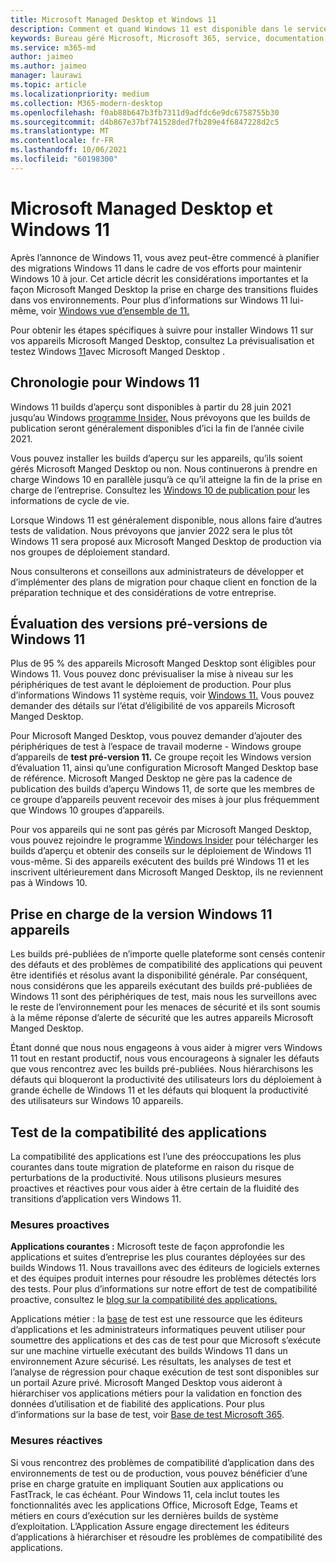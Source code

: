 ```yaml
---
title: Microsoft Managed Desktop et Windows 11
description: Comment et quand Windows 11 est disponible dans le service
keywords: Bureau géré Microsoft, Microsoft 365, service, documentation
ms.service: m365-md
author: jaimeo
ms.author: jaimeo
manager: laurawi
ms.topic: article
ms.localizationpriority: medium
ms.collection: M365-modern-desktop
ms.openlocfilehash: f0ab88b647b3fb7311d9adfdc6e9dc6758755b30
ms.sourcegitcommit: d4b867e37bf741528ded7fb289e4f6847228d2c5
ms.translationtype: MT
ms.contentlocale: fr-FR
ms.lasthandoff: 10/06/2021
ms.locfileid: "60198300"
---
```

# <a name="microsoft-managed-desktop-and-windows-11"></a>Microsoft Managed Desktop et Windows 11

Après l’annonce de Windows 11, vous avez peut-être commencé à planifier des migrations Windows 11 dans le cadre de vos efforts pour maintenir Windows 10 à jour. Cet article décrit les considérations importantes et la façon Microsoft Manged Desktop la prise en charge des transitions fluides dans vos environnements. Pour plus d’informations sur Windows 11 lui-même, voir [Windows vue d’ensemble de 11.](/windows/whats-new/windows-11)

Pour obtenir les étapes spécifiques à suivre pour installer Windows 11 sur vos appareils Microsoft Manged Desktop, consultez La prévisualisation et testez Windows [11](../working-with-managed-desktop/test-win11-mmd.md)avec Microsoft Manged Desktop .

## <a name="timeline-for-windows-11"></a>Chronologie pour Windows 11

Windows 11 builds d’aperçu sont disponibles à partir du 28 juin 2021 jusqu’au Windows [programme Insider.](/windows-insider/) Nous prévoyons que les builds de publication seront généralement disponibles d’ici la fin de l’année civile 2021.

Vous pouvez installer les builds d’aperçu sur les appareils, qu’ils soient gérés Microsoft Manged Desktop ou non. Nous continuerons à prendre en charge Windows 10 en parallèle jusqu’à ce qu’il atteigne la fin de la prise en charge de l’entreprise. Consultez les [Windows 10 de publication pour](/windows/release-health/release-information) les informations de cycle de vie.

Lorsque Windows 11 est généralement disponible, nous allons faire d’autres tests de validation. Nous prévoyons que janvier 2022 sera le plus tôt Windows 11 sera proposé aux Microsoft Manged Desktop de production via nos groupes de déploiement standard.

Nous consulterons et conseillons aux administrateurs de développer et d’implémenter des plans de migration pour chaque client en fonction de la préparation technique et des considérations de votre entreprise.

## <a name="assessing-pre-release-versions-of-windows-11"></a>Évaluation des versions pré-versions de Windows 11

Plus de 95 % des appareils Microsoft Manged Desktop sont éligibles pour Windows 11. Vous pouvez donc prévisualiser la mise à niveau sur les périphériques de test avant le déploiement de production. Pour plus d’informations Windows 11 système requis, voir [Windows 11.](/windows/whats-new/windows-11-requirements) Vous pouvez demander des détails sur l’état d’éligibilité de vos appareils Microsoft Manged Desktop.

Pour Microsoft Manged Desktop, vous pouvez demander d’ajouter des périphériques de test à l’espace de travail moderne - Windows groupe d’appareils de **test pré-version 11.** Ce groupe reçoit les Windows version d’évaluation 11, ainsi qu’une configuration Microsoft Manged Desktop base de référence. Microsoft Manged Desktop ne gère pas la cadence de publication des builds d’aperçu Windows 11, de sorte que les membres de ce groupe d’appareils peuvent recevoir des mises à jour plus fréquemment que Windows 10 groupes d’appareils.

Pour vos appareils qui ne sont pas gérés par Microsoft Manged Desktop, vous pouvez rejoindre le programme [Windows Insider](/windows-insider/) pour télécharger les builds d’aperçu et obtenir des conseils sur le déploiement de Windows 11 vous-même. Si des appareils exécutent des builds pré Windows 11 et les inscrivent ultérieurement dans Microsoft Manged Desktop, ils ne reviennent pas à Windows 10.

## <a name="support-for-pre-release-windows-11-devices"></a>Prise en charge de la version Windows 11 appareils

Les builds pré-publiées de n’importe quelle plateforme sont censés contenir des défauts et des problèmes de compatibilité des applications qui peuvent être identifiés et résolus avant la disponibilité générale. Par conséquent, nous considérons que les appareils exécutant des builds pré-publiées de Windows 11 sont des périphériques de test, mais nous les surveillons avec le reste de l’environnement pour les menaces de sécurité et ils sont soumis à la même réponse d’alerte de sécurité que les autres appareils Microsoft Manged Desktop.

Étant donné que nous nous engageons à vous aider à migrer vers Windows 11 tout en restant productif, nous vous encourageons à signaler les défauts que vous rencontrez avec les builds pré-publiées. Nous hiérarchisons les défauts qui bloqueront la productivité des utilisateurs lors du déploiement à grande échelle de Windows 11 et les défauts qui bloquent la productivité des utilisateurs sur Windows 10 appareils.

## <a name="testing-application-compatibility"></a>Test de la compatibilité des applications

La compatibilité des applications est l’une des préoccupations les plus courantes dans toute migration de plateforme en raison du risque de perturbations de la productivité. Nous utilisons plusieurs mesures proactives et réactives pour vous aider à être certain de la fluidité des transitions d’application vers Windows 11.

### <a name="proactive-measures"></a>Mesures proactives

**Applications courantes :** Microsoft teste de façon approfondie les applications et suites d’entreprise les plus courantes déployées sur des builds Windows 11. Nous travaillons avec des éditeurs de logiciels externes et des équipes produit internes pour résoudre les problèmes détectés lors des tests. Pour plus d’informations sur notre effort de test de compatibilité proactive, consultez le [blog sur la compatibilité des applications.](https://blogs.windows.com/windowsexperience/2019/01/15/application-compatibility-in-the-windows-ecosystem/)

 Applications métier : la [base](https://www.microsoft.com/en-us/testbase) de test est une ressource que les éditeurs d’applications et les administrateurs informatiques peuvent utiliser pour soumettre des applications et des cas de test pour que Microsoft s’exécute sur une machine virtuelle exécutant des builds Windows 11 dans un environnement Azure sécurisé. Les résultats, les analyses de test et l’analyse de régression pour chaque exécution de test sont disponibles sur un portail Azure privé. Microsoft Manged Desktop vous aideront à hiérarchiser vos applications métiers pour la validation en fonction des données d’utilisation et de fiabilité des applications. Pour plus d’informations sur la base de test, voir [Base de test Microsoft 365](https://techcommunity.microsoft.com/t5/windows-it-pro-blog/test-base-for-microsoft-365-microsoft-ignite-2021-updates/ba-p/2185566).

### <a name="reactive-measures"></a>Mesures réactives
Si vous rencontrez des problèmes de compatibilité d’application dans des environnements [](/fasttrack/products-and-capabilities#app-assure) de test ou de production, vous pouvez bénéficier d’une prise en charge gratuite en impliquant Soutien aux applications ou FastTrack, le cas échéant. Pour Windows 11, cela inclut toutes les fonctionnalités avec les applications Office, Microsoft Edge, Teams et métiers en cours d’exécution sur les dernières builds de système d’exploitation. L’Application Assure engage directement les éditeurs d’applications à hiérarchiser et résoudre les problèmes de compatibilité des applications.

